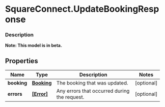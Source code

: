 # SquareConnect.UpdateBookingResponse

### Description
**Note: This model is in beta.**



## Properties
Name | Type | Description | Notes
------------ | ------------- | ------------- | -------------
**booking** | [**Booking**](Booking.md) | The booking that was updated. | [optional] 
**errors** | [**[Error]**](Error.md) | Any errors that occurred during the request. | [optional] 


